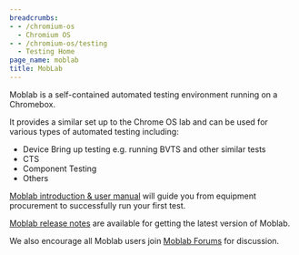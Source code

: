 ```yaml
---
breadcrumbs:
- - /chromium-os
  - Chromium OS
- - /chromium-os/testing
  - Testing Home
page_name: moblab
title: MobLab
---
```


Moblab is a self-contained automated testing environment running on a Chromebox.

It provides a similar set up to the Chrome OS lab and can be used for various
types of automated testing including:

*   Device Bring up testing e.g. running BVTS and other similar tests
*   CTS
*   Component Testing
*   Others

[Moblab introduction & user
manual](https://docs.google.com/document/d/e/2PACX-1vQKDTDTQFKjNxJatFkFUSjCPdVzgry9vkLLvxL8vwqasrKMP2KReEMZ3iva9GX8EzQYo-kANnzPlFG_/pub)
will guide you from equipment procurement to successfully run your first test.

[Moblab release notes](/chromium-os/testing/moblab/releasenotes) are available
for getting the latest version of Moblab.

We also encourage all Moblab users join [Moblab
Forums](https://groups.google.com/a/google.com/forum/#!forum/chromeos-moblab)
for discussion.